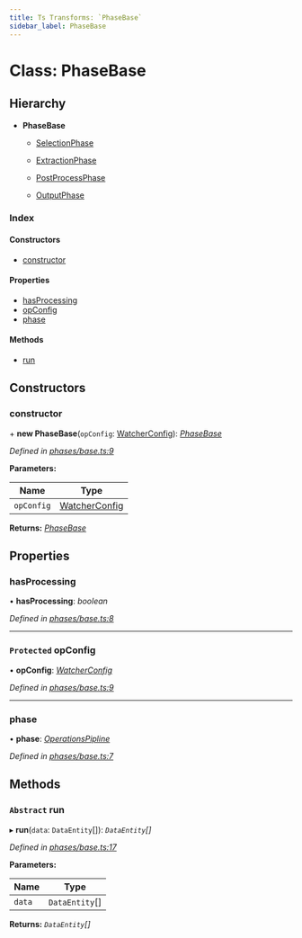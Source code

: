 ```yaml
---
title: Ts Transforms: `PhaseBase`
sidebar_label: PhaseBase
---
```


# Class: PhaseBase

## Hierarchy

* **PhaseBase**

  * [SelectionPhase](selectionphase.md)

  * [ExtractionPhase](extractionphase.md)

  * [PostProcessPhase](postprocessphase.md)

  * [OutputPhase](outputphase.md)

### Index

#### Constructors

* [constructor](phasebase.md#constructor)

#### Properties

* [hasProcessing](phasebase.md#hasprocessing)
* [opConfig](phasebase.md#protected-opconfig)
* [phase](phasebase.md#phase)

#### Methods

* [run](phasebase.md#abstract-run)

## Constructors

###  constructor

\+ **new PhaseBase**(`opConfig`: [WatcherConfig](../interfaces/watcherconfig.md)): *[PhaseBase](phasebase.md)*

*Defined in [phases/base.ts:9](https://github.com/terascope/teraslice/blob/6aab1cd2/packages/ts-transforms/src/phases/base.ts#L9)*

**Parameters:**

Name | Type |
------ | ------ |
`opConfig` | [WatcherConfig](../interfaces/watcherconfig.md) |

**Returns:** *[PhaseBase](phasebase.md)*

## Properties

###  hasProcessing

• **hasProcessing**: *boolean*

*Defined in [phases/base.ts:8](https://github.com/terascope/teraslice/blob/6aab1cd2/packages/ts-transforms/src/phases/base.ts#L8)*

___

### `Protected` opConfig

• **opConfig**: *[WatcherConfig](../interfaces/watcherconfig.md)*

*Defined in [phases/base.ts:9](https://github.com/terascope/teraslice/blob/6aab1cd2/packages/ts-transforms/src/phases/base.ts#L9)*

___

###  phase

• **phase**: *[OperationsPipline](../interfaces/operationspipline.md)*

*Defined in [phases/base.ts:7](https://github.com/terascope/teraslice/blob/6aab1cd2/packages/ts-transforms/src/phases/base.ts#L7)*

## Methods

### `Abstract` run

▸ **run**(`data`: `DataEntity`[]): *`DataEntity`[]*

*Defined in [phases/base.ts:17](https://github.com/terascope/teraslice/blob/6aab1cd2/packages/ts-transforms/src/phases/base.ts#L17)*

**Parameters:**

Name | Type |
------ | ------ |
`data` | `DataEntity`[] |

**Returns:** *`DataEntity`[]*

